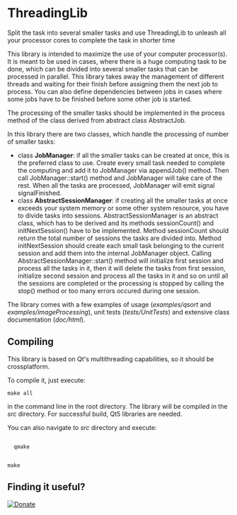 # ThreadingLib
Split the task into several smaller tasks and use ThreadingLib to unleash all your processor cores to complete the task in shorter time

This library is intended to maximize the use of your computer processor(s).
It is meant to be used in cases, where there is a huge computing task to be done,
which can be divided into several smaller tasks that can be processed in parallel.
This library takes away the management of different threads and waiting for their
finish before assigning them the next job to process. You can also define dependencies between jobs in cases where some jobs have to be finished before some other job is started.

The processing of the smaller tasks should be implemented in the process method of
the class derived from abstract class AbstractJob.

In this library there are two
classes, which handle the processing of number of smaller tasks:
- class <b>JobManager</b>: if all the smaller tasks can be created at once, this is the
  preferred class to use. Create every small task needed to complete the
  computing and add it to JobManager via
  appendJob() method. Then call JobManager::start() method and JobManager will take
  care of the rest. When all the tasks are processed, JobManager will emit
  signal signalFinished.
- class <b>AbstractSessionManager</b>: if creating all the smaller tasks at once exceeds
  your system memory or some other system resource, you have to divide tasks into 
  sessions. AbstractSessionManager is an abstract class, which has to be derived and its
  methods sessionCount() and initNextSession() have to be implemented. Method
  sessionCount should return the total number of sessions the tasks are divided into.
  Method initNextSession should create each small task belonging to the current
  session and add them into the internal JobManager object. Calling
  AbstractSessionManager::start() method will initialize first session and process
  all the tasks in it, then it will delete the tasks from first session,
  initialize second session and process all the tasks in it and so on until all
  the sessions are completed or the processing is stopped by calling the stop()
  method or too many errors occured during one session.

The library comes with a few examples of usage (<i>examples/qsort</i> and <i>examples/imageProcessing</i>), unit tests (<i>tests/UnitTests</i>) and extensive class documentation (<i>doc/html</i>).

<h2>Compiling</h2>
This library is based on Qt's multithreading capabilities, so it should be crossplatform.

To compile it, just execute:


<code>make all</code>


in the command line in the root directory. The library will be compiled in the <i>src</i> directory. For successful build, Qt5 libraries are needed.

You can also navigate to <i>src</i> directory and execute:

<code>
  qmake
  
  make
</code>


<h2>Finding it useful?</h2>

[![Donate](https://www.paypalobjects.com/en_US/i/btn/btn_donateCC_LG.gif)](https://www.paypal.com/cgi-bin/webscr?cmd=_s-xclick&hosted_button_id=CY962QPSSHPHY)

